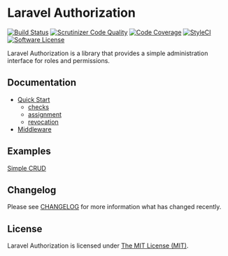 Laravel Authorization
=====================
[![Build Status](https://travis-ci.org/eneav/laravel-authorization.svg?branch=develop)](https://travis-ci.org/eneav/laravel-authorization) [![Scrutinizer Code Quality](https://scrutinizer-ci.com/g/eneav/laravel-authorization/badges/quality-score.png?b=develop)](https://scrutinizer-ci.com/g/eneav/laravel-authorization/?branch=develop)  [![Code Coverage](https://scrutinizer-ci.com/g/eneav/laravel-authorization/badges/coverage.png?b=develop)](https://scrutinizer-ci.com/g/eneav/laravel-authorization/?branch=develop) [![StyleCI](https://styleci.io/repos/121161451/shield?branch=develop)](https://styleci.io/repos/121161451)  [![Software License](https://img.shields.io/badge/license-MIT-brightgreen.svg?style=flat-square)](LICENSE.md) 

Laravel Authorization is a library that provides a simple administration interface for roles and permissions.

## Documentation

* [Quick Start](https://github.com/eneav/laravel-authorization/wiki/Quick-Start)
    - [checks](https://github.com/eneav/laravel-authorization/wiki/Quick-Start#checks)
    - [assignment](https://github.com/eneav/laravel-authorization/wiki/Quick-Start#assignment)
    - [revocation](https://github.com/eneav/laravel-authorization/wiki/Quick-Start#revocation)
* [Middleware](https://github.com/eneav/laravel-authorization/wiki/Middleware)
## Examples
[Simple CRUD](https://github.com/eneav/laravel-authorization-example)

## Changelog
Please see [CHANGELOG](CHANGELOG.md) for more information what has changed recently.

## License
Laravel Authorization is licensed under [The MIT License (MIT)](LICENSE.md).
